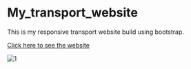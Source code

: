 # My_transport_website
This is my responsive transport website build using bootstrap.

<a href="https://manishgihub.github.io/My_transport_website/">Click here to see the website</a><br><be>

![1](https://github.com/ManishGihub/My_transport_website/assets/102681545/a42be03b-4273-4dfd-af15-e9cc970d380b)
